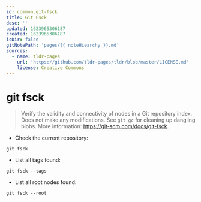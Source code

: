 ```yaml
---
id: common.git-fsck
title: Git Fsck
desc: ''
updated: 1623965306187
created: 1623965306187
isDir: false
gitNotePath: 'pages/{{ noteHiearchy }}.md'
sources:
  - name: tldr-pages
    url: 'https://github.com/tldr-pages/tldr/blob/master/LICENSE.md'
    license: Creative Commons
---
```

# git fsck

> Verify the validity and connectivity of nodes in a Git repository index.
> Does not make any modifications. See `git gc` for cleaning up dangling blobs.
> More information: <https://git-scm.com/docs/git-fsck>.

- Check the current repository:

`git fsck`

- List all tags found:

`git fsck --tags`

- List all root nodes found:

`git fsck --root`

